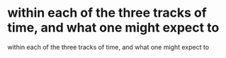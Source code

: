 # within each of the three tracks of time, and what one might expect to

within each of the three tracks of time, and what one might expect to